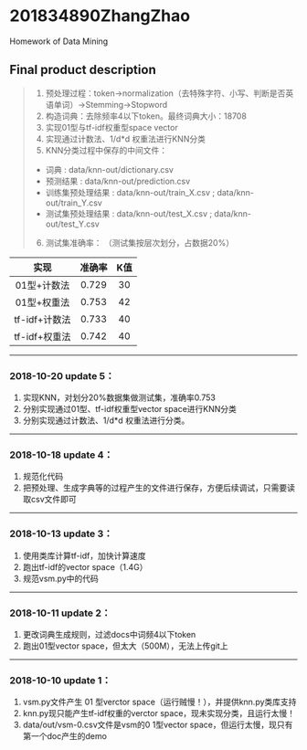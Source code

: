 # 201834890ZhangZhao
Homework of Data Mining

## Final product description 
> 1. 预处理过程：token->normalization（去特殊字符、小写、判断是否英语单词）->Stemming->Stopword
> 2. 构造词典：去除频率4以下token。最终词典大小：18708
> 3. 实现01型与tf-idf权重型space vector
> 4. 实现通过计数法、1/d\*d 权重法进行KNN分类
> 5. KNN分类过程中保存的中间文件：
>  * 词典 : data/knn-out/dictionary.csv
>  * 预测结果 : data/knn-out/prediction.csv
>  * 训练集预处理结果 : data/knn-out/train_X.csv ;  data/knn-out/train_Y.csv
>  * 测试集预处理结果 : data/knn-out/test_X.csv ;  data/knn-out/test_Y.csv
> 6. 测试集准确率： （测试集按层次划分，占数据20%）  

 |   实现        |  准确率  |   K值  |
 |   :----:      | :----:  | :----: |
 |   01型+计数法    |  0.729  |   30   |
 | 01型+权重法    |  0.753  |   42   |
 | tf-idf+计数法  |  0.733  |   40   |
 | tf-idf+权重法  |  0.742  |   40   | 

----------

### 2018-10-20 update 5：
1. 实现KNN，对划分20%数据集做测试集，准确率0.753
2. 分别实现通过01型、tf-idf权重型vector space进行KNN分类
3. 分别实现通过计数法、1/d\*d 权重法进行分类。

----------

### 2018-10-18 update 4：
1. 规范化代码
2. 把预处理、生成字典等的过程产生的文件进行保存，方便后续调试，只需要读取csv文件即可

----------

### 2018-10-13 update 3：
1. 使用类库计算tf-idf，加快计算速度
2. 跑出tf-idf的vector space（1.4G）
3. 规范vsm.py中的代码

----------

### 2018-10-11 update 2：
1. 更改词典生成规则，过滤docs中词频4以下token
2. 跑出01型vector space，但太大（500M），无法上传git上

----------

### 2018-10-10 update 1：
1. vsm.py文件产生 01 型verctor space（运行贼慢！），并提供knn.py类库支持
2. knn.py现只能产生tf-idf权重的verctor space，现未实现分类，且运行太慢！
3. data/out/vsm-0.csv文件是vsm的0 1型vector space，但运行太慢，现只有第一个doc产生的demo
